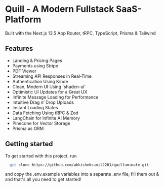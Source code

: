 # Quill - A Modern Fullstack SaaS-Platform

Built with the Next.js 13.5 App Router, tRPC, TypeScript, Prisma & Tailwind

## Features

- Landing & Pricing Pages
- Payments using Stripe
- PDF Viewer
- Streaming API Responses in Real-Time
- Authentication Using Kinde
- Clean, Modern UI Using 'shadcn-ui'
- Optimistic UI Updates for a Great UX
- Infinite Message Loading for Performance
- Intuitive Drag n’ Drop Uploads
- Instant Loading States
- Data Fetching Using tRPC & Zod
- LangChain for Infinite AI Memory
- Pinecone for Vector Storage
- Prisma as ORM

## Getting started

To get started with this project, run

```bash
  git clone https://github.com/abhisheksunil2201/quilluminate.git
```

and copy the .env.example variables into a separate .env file, fill them out & and that's all you need to get started!
